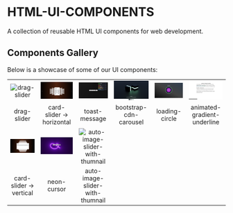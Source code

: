 # HTML-UI-COMPONENTS

A collection of reusable HTML UI components for web development.

## Components Gallery

Below is a showcase of some of our UI components:

|                                                                 |                                                                     |                                                                                       |                                                                     |                                                     |                                                        |
| :-------------------------------------------------------------: | :-----------------------------------------------------------------: | :-----------------------------------------------------------------------------------: | :-----------------------------------------------------------------: | :-------------------------------------------------: | :----------------------------------------------------: |
|          ![drag-slider](assets/images/drag-slider.png)          | ![card-slider-horizontal](assets/images/card-slider-horizontal.png) |                   ![toast-message](assets/images/toast-message.png)                   | ![bootstrap-cdn-carousel](assets/images/bootstrap-cdn-carousel.png) | ![loading-circle](assets/images/loading-circle.png) | ![Tabs](assets/images/animated-gradient-underline.png) |
|                           drag-slider                           |                      card-slider -> horizontal                      |                                     toast-message                                     |                       bootstrap-cdn-carousel                        |                   loading-circle                    |              animated-gradient-underline               |
| ![card-slider-vertical](assets/images/card-slider-vertical.png) |            ![neon-cursor](assets/images/neon-cursor.png)            | ![auto-image-slider-with-thumnail](assets/images/auto-image-slider-with-thumnail.png) |
|                     card-slider -> vertical                     |                             neon-cursor                             |                            auto-image-slider-with-thumnail                            |
